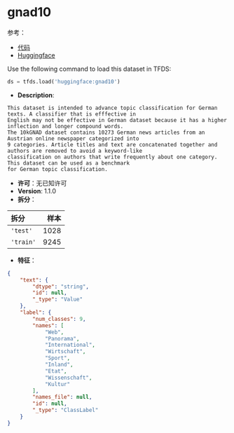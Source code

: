 # gnad10

参考：

- [代码](https://github.com/huggingface/datasets/blob/master/datasets/gnad10)
- [Huggingface](https://huggingface.co/datasets/gnad10)

Use the following command to load this dataset in TFDS:

```python
ds = tfds.load('huggingface:gnad10')
```

- **Description**:

```
This dataset is intended to advance topic classification for German texts. A classifier that is efffective in
English may not be effective in German dataset because it has a higher inflection and longer compound words.
The 10kGNAD dataset contains 10273 German news articles from an Austrian online newspaper categorized into
9 categories. Article titles and text are concatenated together and authors are removed to avoid a keyword-like
classification on authors that write frequently about one category. This dataset can be used as a benchmark
for German topic classification.
```

- **许可**：无已知许可
- **Version**: 1.1.0
- **拆分**：

拆分 | 样本
:-- | --:
`'test'` | 1028
`'train'` | 9245

- **特征**：

```json
{
    "text": {
        "dtype": "string",
        "id": null,
        "_type": "Value"
    },
    "label": {
        "num_classes": 9,
        "names": [
            "Web",
            "Panorama",
            "International",
            "Wirtschaft",
            "Sport",
            "Inland",
            "Etat",
            "Wissenschaft",
            "Kultur"
        ],
        "names_file": null,
        "id": null,
        "_type": "ClassLabel"
    }
}
```
